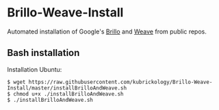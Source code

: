 # Brillo-Weave-Install
Automated installation of Google's [Brillo](https://developers.google.com/brillo/) and [Weave](https://weave.googlesource.com/weave/libweave/) from public repos.

## Bash installation

Installation Ubuntu:
```
$ wget https://raw.githubusercontent.com/kubrickology/Brillo-Weave-Install/master/installBrilloAndWeave.sh
$ chmod u+x ./installBrilloAndWeave.sh
$ ./installBrilloAndWeave.sh
```
